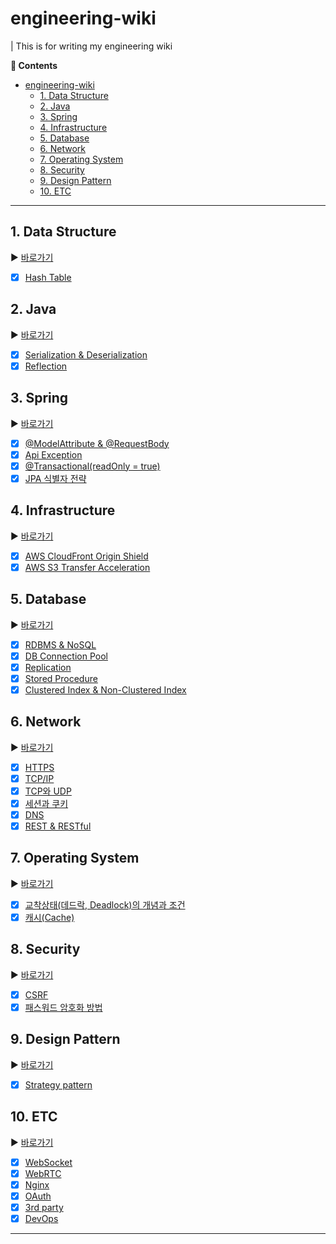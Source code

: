 # engineering-wiki

| This is for writing my engineering wiki

**:book: Contents**
- [engineering-wiki](#engineering-wiki)
  - [1. Data Structure](#1-data-structure)
  - [2. Java](#2-java)
  - [3. Spring](#3-spring)
  - [4. Infrastructure](#4-infrastructure)
  - [5. Database](#5-database)
  - [6. Network](#6-network)
  - [7. Operating System](#7-operating-system)
  - [8. Security](#8-security)
  - [9. Design Pattern](#9-design-pattern)
  - [10. ETC](#10-etc)
---

## 1. Data Structure
:arrow_forward: [바로가기](/datastructure)
* [X] [Hash Table](/datastructure/01.md)

## 2. Java
:arrow_forward: [바로가기](/java)
* [X] [Serialization & Deserialization](/java/01.md)
* [X] [Reflection](/java/02.md)

## 3. Spring
:arrow_forward: [바로가기](/spring)
* [X] [@ModelAttribute & @RequestBody](/spring/01.md)
* [X] [Api Exception](/spring/02.md)
* [X] [@Transactional(readOnly = true)](/spring/03.md)
* [X] [JPA 식별자 전략](/spring/04.md)

## 4. Infrastructure
:arrow_forward: [바로가기](/infrastructure)
* [X] [AWS CloudFront Origin Shield](/infrastructure/01.md)
* [X] [AWS S3 Transfer Acceleration](/infrastructure/02.md)

## 5. Database
:arrow_forward: [바로가기](/database)
* [X] [RDBMS & NoSQL](/database/01.md)
* [X] [DB Connection Pool](/database/02.md)
* [X] [Replication](/database/03.md)
* [X] [Stored Procedure](/database/04.md)
* [X] [Clustered Index & Non-Clustered Index](/database/05.md)

## 6. Network
:arrow_forward: [바로가기](/network)
* [X] [HTTPS](/network/01.md)
* [X] [TCP/IP](/network/02.md)
* [X] [TCP와 UDP](/network/03.md)
* [X] [세션과 쿠키](/network/04.md)
* [X] [DNS](/network/05.md)
* [X] [REST & RESTful](/network/06.md)

## 7. Operating System
:arrow_forward: [바로가기](/network)
* [X] [교착상태(데드락, Deadlock)의 개념과 조건](/os/01.md)
* [X] [캐시(Cache)](/os/02.md)

## 8. Security
:arrow_forward: [바로가기](/network)
* [X] [CSRF](/security/01.md)
* [X] [패스워드 암호화 방법](/security/02.md)

## 9. Design Pattern
:arrow_forward: [바로가기](/designpattern)
* [X] [Strategy pattern](/designpattern/01.md)

## 10. ETC
:arrow_forward: [바로가기](/etc)
* [X] [WebSocket](/etc/01.md)
* [X] [WebRTC](/etc/02.md)
* [X] [Nginx](/etc/03.md)
* [X] [OAuth](/etc/04.md)
* [X] [3rd party](/etc/05.md)
* [X] [DevOps](/etc/06.md)

---
